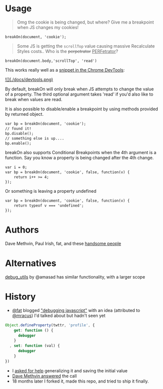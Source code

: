 # Usage

> Omg the cookie is being changed, but where? Give me a breakpoint when JS changes my cookies!

    breakOn(document, 'cookie');

> Some JS is getting the `scrollTop` value causing massive Recalculate Styles costs.. Who is the <del>perpetrator</del> <ins>PERFetrator</ins>?

    breakOn(document.body,'scrollTop', 'read')

This works really well as a [snippet in the Chrome DevTools](https://developers.google.com/chrome-developer-tools/docs/authoring-development-workflow#snippets):

<a href="https://developers.google.com/chrome-developer-tools/docs/authoring-development-workflow#snippets">
![](./docs/devtools.png)
</a>

By default, breakOn will only break when JS attempts to change the value of a property. The third optional argument takes 'read' if you'd also like to break when values are read.

It is also possible to disable/enable a breakpoint by using methods provided by returned object.

    var bp = breakOn(document, 'cookie');
    // found it!
    bp.disable();
    // something else is up....
    bp.enable();

breakOn also supports Conditional Breakpoints when the 4th argument is a function.
Say you know a property is being changed after the 4th change.

    var i = 0;
    var bp = breakOn(document, 'cookie', false, function(v) {
        return i++ >= 4;
    });

Or something is leaving a property undefined

    var bp = breakOn(document, 'cookie', false, function(v) {
        return typeof v === 'undefined';
    });
# Authors

Dave Methvin, Paul Irish, fat, and these [handsome people](https://github.com/paulirish/break-on-access/contributors)

# Alternatives

[debug_utils](https://github.com/amasad/debug_utils) by @amasad has similar functionality, with a larger scope

# History

* [@fat](https://twitter.com/fat) blogged ["debugging javascript"](http://wordsbyf.at/2011/12/23/debugging-javascript-is-a-lame-title/) with an idea (attributed to [@mracus](http://twitter.com/mracus)) I'd talked about but hadn't seen yet

```js
Object.defineProperty(twttr, 'profile', {
    get: function () {
      debugger
    }
  , set: function (val) {
      debugger
    }
})
```
* I [asked for help](http://i.imgur.com/o6eaMmT.png) generalizing it and saving the initial value
* [Dave Methvin answered](https://gist.github.com/1676346) the call
* 18 months later I forked it, made this repo, and tried to ship it finally.

